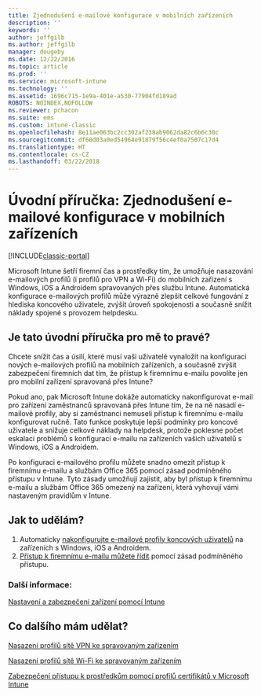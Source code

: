 ```yaml
---
title: Zjednodušení e-mailové konfigurace v mobilních zařízeních
description: ''
keywords: ''
author: jeffgilb
ms.author: jeffgilb
manager: dougeby
ms.date: 12/22/2016
ms.topic: article
ms.prod: ''
ms.service: microsoft-intune
ms.technology: ''
ms.assetid: 1696c715-1e9a-401e-a530-77904fd189ad
ROBOTS: NOINDEX,NOFOLLOW
ms.reviewer: pchacon
ms.suite: ems
ms.custom: intune-classic
ms.openlocfilehash: 8e11ae063bc2cc302af238ab9062da82c6b6c30c
ms.sourcegitcommit: df60d03a0ed54964e91879f56c4ef0a7507c17d4
ms.translationtype: HT
ms.contentlocale: cs-CZ
ms.lasthandoff: 03/22/2018
---
```

# <a name="quick-start-guide-simplify-email-configuration-on-mobile-devices"></a>Úvodní příručka: Zjednodušení e-mailové konfigurace v mobilních zařízeních

[!INCLUDE[classic-portal](../includes/classic-portal.md)]

Microsoft Intune šetří firemní čas a prostředky tím, že umožňuje nasazování e-mailových profilů (i profilů pro VPN a Wi-Fi) do mobilních zařízení s Windows, iOS a Androidem spravovaných přes službu Intune. Automatická konfigurace e-mailových profilů může výrazně zlepšit celkové fungování z hlediska koncového uživatele, zvýšit úroveň spokojenosti a současně snížit náklady spojené s provozem helpdesku.

## <a name="is-this-quick-start-guide-right-for-me"></a>Je tato úvodní příručka pro mě to pravé?
Chcete snížit čas a úsilí, které musí vaši uživatelé vynaložit na konfiguraci nových e-mailových profilů na mobilních zařízeních, a současně zvýšit zabezpečení firemních dat tím, že přístup k firemnímu e-mailu povolíte jen pro mobilní zařízení spravovaná přes Intune?

Pokud ano, pak Microsoft Intune dokáže automaticky nakonfigurovat e-mail pro zařízení zaměstnanců spravovaná přes Intune tím, že na ně nasadí e-mailové profily, aby si zaměstnanci nemuseli přístup k firemnímu e-mailu konfigurovat ručně. Tato funkce poskytuje lepší podmínky pro koncové uživatele a snižuje celkové náklady na helpdesk, protože poklesne počet eskalací problémů s konfigurací e-mailu na zařízeních vašich uživatelů s Windows, iOS a Androidem.

Po konfiguraci e-mailového profilu můžete snadno omezit přístup k firemnímu e-mailu a službám Office 365 pomocí zásad podmíněného přístupu v Intune. Tyto zásady umožňují zajistit, aby byl přístup k firemnímu e-mailu a službám Office 365 omezený na zařízení, která vyhovují vámi nastaveným pravidlům v Intune.

## <a name="how-do-i-do-it"></a>Jak to udělám?
1.  Automaticky [nakonfigurujte e-mailové profily koncových uživatelů](/intune-classic/deploy-use/configure-access-to-corporate-email-using-email-profiles-with-microsoft-intune) na zařízeních s Windows, iOS a Androidem.
2.  [Přístup k firemnímu e-mailu můžete řídit](/intune-classic/deploy-use/restrict-access-to-email-and-o365-services-with-microsoft-intune) pomocí zásad podmíněného přístupu.


### <a name="additional-information"></a>Další informace:
[Nastavení a zabezpečení zařízení pomocí Intune](/intune-classic/deploy-use/manage-settings-and-features-on-your-devices-with-microsoft-intune-policies)

## <a name="what-should-i-do-next"></a>Co dalšího mám udělat?
[Nasazení profilů sítě VPN ke spravovaným zařízením](/intune-classic/deploy-use/vpn-connections-in-microsoft-intune)

[Nasazení profilů sítě Wi-Fi ke spravovaným zařízením](/intune-classic/deploy-use/wi-fi-connections-in-microsoft-intune)

[Zabezpečení přístupu k prostředkům pomocí profilů certifikátů v Microsoft Intune](/intune-classic/deploy-use/secure-resource-access-with-certificate-profiles)
